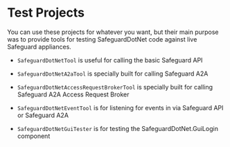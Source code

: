 # Test Projects

You can use these projects for whatever you want, but their main purpose was to
provide tools for testing SafeguardDotNet code against live Safeguard
appliances.

- `SafeguardDotNetTool` is useful for calling the basic Safeguard API

- `SafeguardDotNetA2aTool` is specially built for calling Safeguard A2A

- `SafeguardDotNetAccessRequestBrokerTool` is specially built for calling Safeguard A2A Access Request Broker

- `SafeguardDotNetEventTool` is for listening for events in via Safeguard API or Safeguard A2A

- `SafeguardDotNetGuiTester` is for testing the SafeguardDotNet.GuiLogin component

